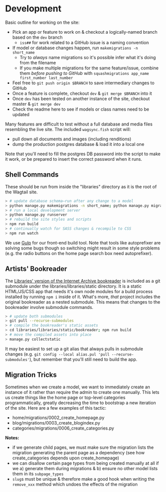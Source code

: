 # Development

Basic outline for working on the site:

- Pick an app or feature to work on & checkout a logically-named branch based on the `dev` branch
    + `iss##` for work related to a GitHub issue is a naming convention
- If model or database changes happen, run `makemigrations -n short_name`
    + Try to _always_ name migrations so it's possible infer what it's doing from the filename
    + If you make multiple migrations for the same feature/issue, combine them _before pushing to GitHub_ with `squashmigrations app_name first_number last_number`
- Feel free to `git push origin $BRANCH` to save intermediary changes to GitHub
- Once a feature is complete, checkout `dev` & `git merge $BRANCH` into it
- Once `dev` has been tested on another instance of the site, checkout master & `git merge dev`
- Check the readme here to see if models or class names need to be updated

Many features are difficult to test without a full database and media files resembling the live site. The included `wagsync.fish` script will:

- pull down all documents and images (including renditions)
- dump the production postgres database & load it into a local one

Note that you'll need to fill the postgres DB password into the script to make it work, or be prepared to insert the correct password when it runs.

## Shell Commands

These should be run from inside the "libraries" directory as it is the root of the Wagtail site.

```sh
> # update database schema—run after any change to a model
> python manage.py makemigrations -n short_name; python manage.py migrate
> # run a local development server
> python manage.py runserver
> # rebuild the site styles and scripts
> npm run build
> # continually watch for SASS changes & recompile to CSS
> npm run watch
```

We use [Gulp](http://gulpjs.com/) for our front-end build tool. Note that tools like autoprefixer are solving some bugs though so switching might result in some style problems (e.g. the radio buttons on the home page search box need autoprefixer).

## Artists' Bookreader

The [Libraries' version of the Internet Archive bookreader](https://github.com/cca/libraries_bookreader) is included as a git submodule under the libraries/libraries/static directory. It is a static HTML/JS/CSS app that needs it's own node modules for a build process installed by running `npm i` inside of it. What's more, _that_ project includes the original bookreader as a nested submodule. This means that changes to the bookreader involve submodule commands.

```sh
> # update both submodules
> git pull --recurse-submodules
> # compile the bookreader's static assets
> cd libraries/libraries/static/bookreader; npm run build
> # move the compiled assets into place
> manage.py collectstatic
```

It may be easiest to set up a git alias that always pulls in submodule changes (e.g. `git config --local alias.pul 'pull --recurse-submodules'`), but remember that you'll still need to build the app.

## Migration Tricks

Sometimes when we create a model, we want to immediately create an instance of it rather than require the admin to create one manually. This lets us create things like the home page or top-level categories programmatically, greatly decreasing the time to bootstrap a new iteration of the site. Here are a few examples of this tactic:

- home/migrations/0002_create_homepage.py
- blog/migrations/0003_create_blogindex.py
- categories/migrations/0006_create_categories.py

**Notes:**

- if we generate child pages, we must make sure the migration lists the migration generating the parent page as a dependency (see how create_categories depends upon create_homepage)
- we can disallow certain page types from being created manually at all if we a) generate them during migrations & b) ensure no other model lists them in its `subpage_types`
- `slug`s must be unique & therefore make a good hook when writing the `remove_xxx` method which undoes the effects of the migration
